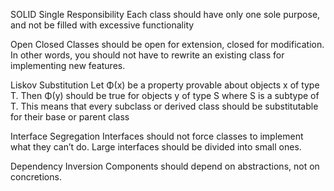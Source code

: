 SOLID
Single Responsibility Each class should have only one sole purpose, and not be filled with excessive functionality

Open Closed Classes should be open for extension, closed for modification. In other words, you should not have to rewrite an existing class for implementing new features.

Liskov Substitution Let Φ(x) be a property provable about objects x of type T. Then Φ(y) should be true for objects y of type S where S is a subtype of T. This means that every subclass or derived class should be substitutable for their base or parent class

Interface Segregation Interfaces should not force classes to implement what they can’t do. Large interfaces should be divided into small ones.

Dependency Inversion Components should depend on abstractions, not on concretions.
